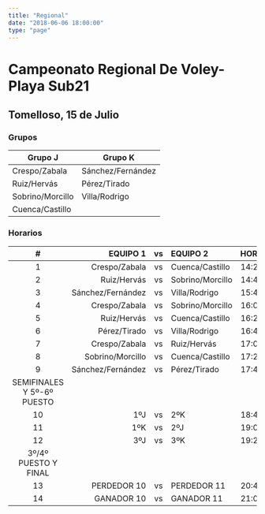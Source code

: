 ```yaml
---
title: "Regional"
date: "2018-06-06 18:00:00"
type: "page"
---
```



# Campeonato Regional De Voley-Playa Sub21

## Tomelloso, 15 de Julio

### Grupos

Grupo J            | Grupo K
---                | ---
Crespo/Zabala      | Sánchez/Fernández
Ruiz/Hervás        | Pérez/Tirado
Sobrino/Morcillo   | Villa/Rodrigo
Cuenca/Castillo    |

### Horarios

\#    | EQUIPO 1          | vs    | EQUIPO 2          | HORA  | CANCHA
:---: | ---:              | :---: | :---              | :---: | :---:
1     | Crespo/Zabala     | vs    | Cuenca/Castillo   | 14:20 | PISTA 2
2     | Ruiz/Hervás       | vs    | Sobrino/Morcillo  | 14:40 | PISTA 2
3     | Sánchez/Fernández | vs    | Villa/Rodrigo     | 15:40 | PISTA 2
4     | Crespo/Zabala     | vs    | Sobrino/Morcillo  | 16:00 | PISTA 2
5     | Ruiz/Hervás       | vs    | Cuenca/Castillo   | 16:20 | PISTA 2
6     | Pérez/Tirado      | vs    | Villa/Rodrigo     | 16:40 | PISTA 2
7     | Crespo/Zabala     | vs    | Ruiz/Hervás       | 17:00 | PISTA 2
8     | Sobrino/Morcillo  | vs    | Cuenca/Castillo   | 17:20 | PISTA 2
9     | Sánchez/Fernández | vs    | Pérez/Tirado      | 17:40 | PISTA 2
SEMIFINALES Y 5º-6º PUESTO|
10    | 1ºJ               | vs    | 2ºK               | 18:40 | PISTA 2
11    | 1ºK               | vs    | 2ºJ               | 19:00 | PISTA 2
12    | 3ºJ               | vs    | 3ºK               | 19:20 | PISTA 2
3º/4º PUESTO Y FINAL |
13    | PERDEDOR 10       | vs    | PERDEDOR 11       | 20:40 | PISTA 2
14    | GANADOR 10        | vs    | GANADOR 11        | 21:00 | PISTA 2
